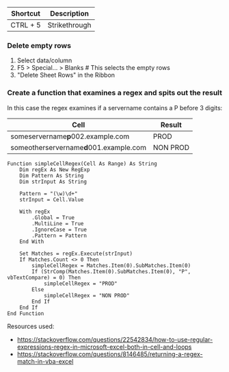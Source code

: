 Shortcut | Description
-|-
CTRL + 5 | Strikethrough

### Delete empty rows
1. Select data/column
2. F5 > Special... > Blanks # This selects the empty rows
3. "Delete Sheet Rows" in the Ribbon

### Create a function that examines a regex and spits out the result
In this case the regex examines if a servername contains a P before 3 digits:

Cell | Result
-| -
someservername**p**002.example.com | PROD
someotherservername**d**001.example.com | NON PROD

```
Function simpleCellRegex(Cell As Range) As String
    Dim regEx As New RegExp
    Dim Pattern As String
    Dim strInput As String

    Pattern = "(\w)\d+"
    strInput = Cell.Value

    With regEx
        .Global = True
        .MultiLine = True
        .IgnoreCase = True
        .Pattern = Pattern
    End With

    Set Matches = regEx.Execute(strInput)
    If Matches.Count <> 0 Then
        simpleCellRegex = Matches.Item(0).SubMatches.Item(0)
        If (StrComp(Matches.Item(0).SubMatches.Item(0), "P", vbTextCompare) = 0) Then
            simpleCellRegex = "PROD"
        Else
            simpleCellRegex = "NON PROD"
        End If
    End If
End Function
```
Resources used: 
- https://stackoverflow.com/questions/22542834/how-to-use-regular-expressions-regex-in-microsoft-excel-both-in-cell-and-loops
- https://stackoverflow.com/questions/8146485/returning-a-regex-match-in-vba-excel
